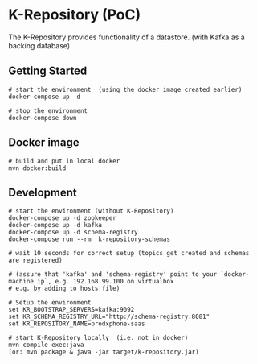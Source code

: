 # K-Repository (PoC)

The K-Repository provides functionality of a datastore. (with Kafka as a backing database)


## Getting Started

```
# start the environment  (using the docker image created earlier)
docker-compose up -d

# stop the environment
docker-compose down
```

## Docker image

```
# build and put in local docker
mvn docker:build
```

## Development

```
# start the environment (without K-Repository)
docker-compose up -d zookeeper
docker-compose up -d kafka
docker-compose up -d schema-registry
docker-compose run --rm  k-repository-schemas

# wait 10 seconds for correct setup (topics get created and schemas are registered)

# (assure that 'kafka' and 'schema-registry' point to your `docker-machine ip`, e.g. 192.168.99.100 on virtualbox
# e.g. by adding to hosts file)

# Setup the environment
set KR_BOOTSTRAP_SERVERS=kafka:9092
set KR_SCHEMA_REGISTRY_URL="http://schema-registry:8081"
set KR_REPOSITORY_NAME=prodxphone-saas

# start K-Repository locally  (i.e. not in docker)
mvn compile exec:java
(or: mvn package & java -jar target/k-repository.jar)
```
